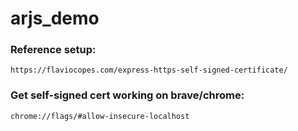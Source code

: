 # arjs_demo

### Reference setup:
`https://flaviocopes.com/express-https-self-signed-certificate/`

### Get self-signed cert working on brave/chrome:
`chrome://flags/#allow-insecure-localhost`